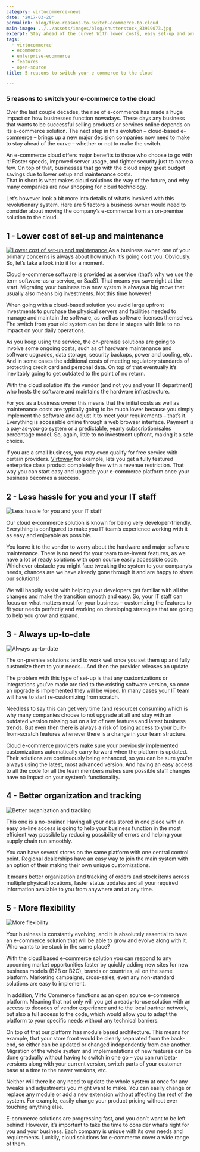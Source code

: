```yaml
---
category: virtocommerce-news
date: '2017-03-20'
permalink: blog/five-reasons-to-switch-ecommerce-to-cloud
main-image: ../../assets/images/blog/shutterstock_83919073.jpg
excerpt: Stay ahead of the curve! With lower costs, easy set-up and pretty much unlimited flexibility cloud-based e-commerce solutions are the way of the future! Find out more.
tags:
  - virtocommerce
  - ecommerce
  - enterprise-ecommerce
  - features
  - open-source
title: 5 reasons to switch your e-commerce to the cloud

---
```

### 5 reasons to switch your e-commerce to the cloud

Over the last couple decades, the rise of e-commerce has made a huge impact on how businesses function nowadays. These days any business that wants to be successful selling products or services online depends on its e-commerce solution. The next step in this evolution – cloud-based e-commerce – brings up a new major decision companies now need to make to stay ahead of the curve – whether or not to make the switch. 

An e-commerce cloud offers major benefits to those who choose to go with it! Faster speeds, improved server usage, and tighter security just to name a few. On top of that, businesses that go with the cloud enjoy great budget savings due to lower setup and maintenance costs.  
That in short is what makes cloud solutions the way of the future, and why many companies are now shopping for cloud technology.

Let’s however look a bit more into details of what’s involved with this revolutionary system.  Here are 5 factors a business owner would need to consider about moving the company’s e-commerce from an on-premise solution to the cloud.

## 1 - Lower cost of set-up and maintenance
<a href="https://virtocommerce.com">
<img alt="Lower cost of set-up and maintenance" src="../../assets/images/blog/shutterstock_420383689.jpg" />
</a>
As a business owner, one of your primary concerns is always about how much it’s going cost you. Obviously. So, let’s take a look into it for a moment.

Cloud e-commerce software is provided as a service (that’s why we use the term software-as-a-service, or SaaS). That means you save right at the start. Migrating your business to a new system is always a big move that usually also means big investments. Not this time however! 

When going with a cloud-based solution you avoid large upfront investments to purchase the physical servers and facilities needed to manage and maintain the software, as well as software licenses themselves. The switch from your old system can be done in stages with little to no impact on your daily operations.

As you keep using the service, the on-premise solutions are going to involve some ongoing costs, such as of hardware maintenance and software upgrades, data storage, security backups, power and cooling, etc. And in some cases the additional costs of meeting regulatory standards of protecting credit card and personal data. On top of that eventually it’s inevitably going to get outdated to the point of no return.

With the cloud solution it’s the vendor (and not you and your IT department) who hosts the software and maintains the hardware infrastructure.

For you as a business owner this means that the initial costs as well as maintenance costs are typically going to be much lower because you simply implement the software and adjust it to meet your requirements – that’s it. Everything is accessible online through a web browser interface. Payment is a pay-as-you-go system or a predictable, yearly subscription/sales percentage model. So, again, little to no investment upfront, making it a safe choice.

If you are a small business, you may even qualify for free service with certain providers. <a class="crosslink" href="https://virtocommerce.com" target="_blank">Virtoway</a> for example, lets you get a fully featured enterprise class product completely free with a revenue restriction. That way you can start easy and upgrade your e-commerce platform once your business becomes a success.

## 2 - Less hassle for you and your IT staff

<img alt="Less hassle for you and your IT staff" src="../../assets/images/blog/shutterstock_411450706.jpg" />

Our cloud e-commerce solution is known for being very developer-friendly. Everything is configured to make you IT team’s experience working with it as easy and enjoyable as possible.

You leave it to the vendor to worry about the hardware and major software maintenance. There is no need for your team to re-invent features, as we have a lot of ready solutions with open source easily accessible code. Whichever obstacle you might face tweaking the system to your company’s needs, chances are we have already gone through it and are happy to share our solutions! 

We will happily assist with helping your developers get familiar with all the changes and make the transition smooth and easy. So, your IT staff can focus on what matters most for your business – customizing the features to fit your needs perfectly and working on developing strategies that are going to help you grow and expand.

## 3 - Always up-to-date

<img alt="Always up-to-date" src="../../assets/images/blog/shutterstock_273951278.jpg" />

The on-premise solutions tend to work well once you set them up and fully customize them to your needs… And then the provider releases an update. 

The problem with this type of set-up is that any customizations or integrations you’ve made are tied to the existing software version, so once an upgrade is implemented they will be wiped. In many cases your IT team will have to start re-customizing from scratch. 

Needless to say this can get very time (and resource) consuming which is why many companies choose to not upgrade at all and stay with an outdated version missing out on a lot of new features and latest business trends. But even then there is always a risk of losing access to your built-from-scratch features whenever there is a change in your team structure.

Cloud e-commerce providers make sure your previously implemented customizations automatically carry forward when the platform is updated. Their solutions are continuously being enhanced, so you can be sure you're always using the latest, most advanced version. And having an easy access to all the code for all the team members makes sure possible staff changes have no impact on your system’s functionality.

## 4 - Better organization and tracking

<img alt="Better organization and tracking" src="../../assets/images/blog/shutterstock_524574916.jpg" />

This one is a no-brainer. Having all your data stored in one place with an easy on-line access is going to help your business function in the most efficient way possible by reducing possibility of errors and helping your supply chain run smoothly. 

You can have several stores on the same platform with one central control point. Regional dealerships have an easy way to join the main system with an option of their making their own unique customizations.

It means better organization and tracking of orders and stock items across multiple physical locations, faster status updates and all your required information available to you from anywhere and at any time. 

## 5 - More flexibility

<img alt="More flexibility" src="../../assets/images/blog/shutterstock_374105650.jpg" />

Your business is constantly evolving, and it is absolutely essential to have an e-commerce solution that will be able to grow and evolve along with it. Who wants to be stuck in the same place?

With the cloud based e-commerce solution you can respond to any upcoming market opportunities faster by quickly adding new sites for new business models (B2B or B2C), brands or countries, all on the same platform. Marketing campaigns, cross-sales, even any non-standard solutions are easy to implement. 

In addition, Virto Commerce functions as an open source e-commerce platform. Meaning that not only will you get a ready-to-use solution with an access to decades of vendor experience and to the local partner network, but also a full access to the code, which would allow you to adapt the platform to your specific needs without any technical barriers.

On top of that our platform has module based architecture. This means for example, that your store front would be clearly separated from the back-end, so either can be updated or changed independently from one another. Migration of the whole system and implementations of new features can be done gradually without having to switch in one go – you can run beta-versions along with your current version, switch parts of your customer base at a time to the newer versions, etc. 

Neither will there be any need to update the whole system at once for any tweaks and adjustments you might want to make. You can easily change or replace any module or add a new extension without affecting the rest of the system. For example, easily change your product pricing without ever touching anything else. 

E-commerce solutions are progressing fast, and you don’t want to be left behind! However, it’s important to take the time to consider what’s right for you and your business. Each company is unique with its own needs and requirements. Luckily, cloud solutions for e-commerce cover a wide range of them.
